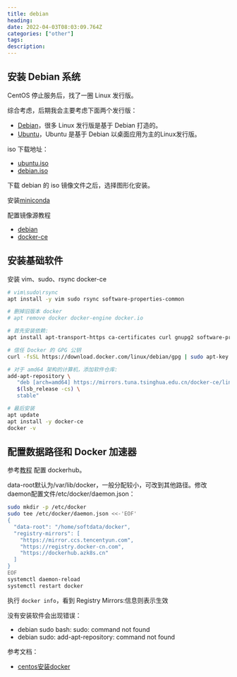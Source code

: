 ```yaml
---
title: debian 
heading: 
date: 2022-04-03T08:03:09.764Z
categories: ["other"]
tags: 
description: 
---
```


## 安装 Debian 系统
CentOS 停止服务后，找了一圈 Linux 发行版。

综合考虑，后期我会主要考虑下面两个发行版： 
- [Debian](https://www.debian.org/releases/stable/amd64/ch03s04.zh-cn.html)，很多 Linux 发行版是基于 Debian 打造的。
- [Ubuntu](https://ubuntu.com/tutorials/install-ubuntu-server#2-requirements)，Ubuntu 是基于 Debian 以桌面应用为主的Linux发行版。

iso 下载地址：
- [ubuntu.iso](https://mirrors.tuna.tsinghua.edu.cn/ubuntu-releases/)
- [debian.iso](https://www.debian.org/distrib/index.zh-cn.html)

下载 debian 的 iso 镜像文件之后，选择图形化安装。

安装[miniconda](https://gitee.com/smile365/blog/blob/master/miniconda.md)

配置镜像源教程 
- [debian](https://mirrors.tuna.tsinghua.edu.cn/help/debian/)
- [docker-ce](https://mirrors.tuna.tsinghua.edu.cn/help/docker-ce/)


## 安装基础软件 
安装 vim、sudo、rsync docker-ce
```bash
# vim\sudo\rsync
apt install -y vim sudo rsync software-properties-common

# 删掉旧版本 docker
# apt remove docker docker-engine docker.io

# 首先安装依赖:
apt install apt-transport-https ca-certificates curl gnupg2 software-properties-common

# 信任 Docker 的 GPG 公钥
curl -fsSL https://download.docker.com/linux/debian/gpg | sudo apt-key add -

# 对于 amd64 架构的计算机，添加软件仓库:
add-apt-repository \
   "deb [arch=amd64] https://mirrors.tuna.tsinghua.edu.cn/docker-ce/linux/debian \
   $(lsb_release -cs) \
   stable"

# 最后安装
apt update
apt install -y docker-ce
docker -v
```


## 配置数据路径和 Docker 加速器

参考[教程](https://www.runoob.com/docker/docker-mirror-acceleration.html) 配置 dockerhub。

data-root默认为/var/lib/docker，一般分配较小，可改到其他路径。修改daemon配置文件/etc/docker/daemon.json：
```bash
sudo mkdir -p /etc/docker
sudo tee /etc/docker/daemon.json <<-'EOF'
{
  "data-root": "/home/softdata/docker",
  "registry-mirrors": [
    "https://mirror.ccs.tencentyun.com",
    "https://registry.docker-cn.com",
    "https://dockerhub.azk8s.cn"
  ]
}
EOF
systemctl daemon-reload
systemctl restart docker
```

执行 `docker info`，看到 Registry Mirrors:信息则表示生效

没有安装软件会出现错误：
- debian sudo bash: sudo: command not found
- debian sudo: add-apt-repository: command not found





参考文档：
- [centos安装docker](https://gitee.com/smile365/blog/blob/master/docker.md)